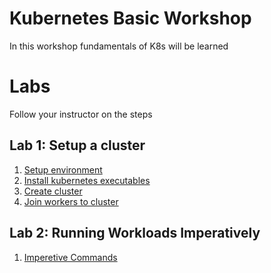 # Kubernetes Basic Workshop
In this workshop fundamentals of K8s will be learned

# Labs
Follow your instructor on the steps

## Lab 1: Setup a cluster
1. [Setup environment](./doc/01-instances.md)
2. [Install kubernetes executables](./doc/02-install.md)
3. [Create cluster](./doc/03-create-cluster.md)
4. [Join workers to cluster](./doc/04-create-worker.md)

## Lab 2: Running Workloads Imperatively
1. [Imperetive Commands](./doc/05-imperetive-commands.md)

